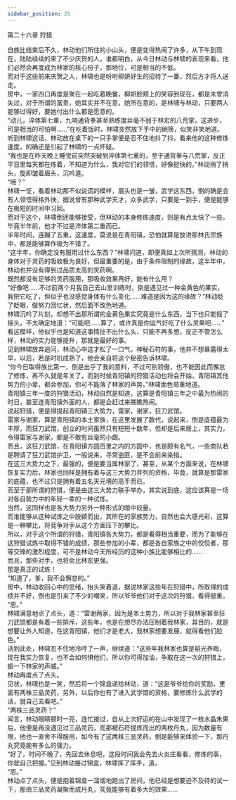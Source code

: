 ```yaml
---
sidebar_position: 25
---
```

 第二十六章 狩猎


自族比结束后不久，林动他们所住的小山头，便是变得热闹了许多，从下午到现在，陆陆续续的来了不少庆贺的人，谁都明白，从今日林动与林啸的表现来看，他们必然会再度成为林家的核心份子，那地位，可是相当的不低。  
而对于这些前来庆贺之人，林啸也是吩咐柳妍好生的招待了一番，然后方才将人送走。  
房中，一家四口再度是聚在一起吃着晚餐，柳妍脸颊上的笑容到现在，都是未曾消失过，对于所谓的富贵，她其实并不在意，她所在意的，是林啸与林动，只要两人能够过得好，要她付出什么都是愿意的。  
“动儿，淬体第七重，九响通背拳甚至熟练度丝毫不弱于林宏的八荒掌，这进步，可是相当的可怕啊……”在吃着饭时，林啸突然放下手中的碗筷，似笑非笑地道。  
听到林啸这话，林动放在桌下的一只手掌便是忍不住地抖了抖，看来他的这种修炼速度，的确还是引起了林啸的一点怀疑。  
“我也是在昨天晚上睡觉前突然突破到淬体第七重的，至于通背拳与八荒掌，反正平日里每天都在炼着，不知道为什么，我对它们的领悟，好像挺快的。”林动捎了捎头，旋即皱着眉头，沉吟道。  
“哦？”  
林啸一怔，看着林动那不似说谎的模样，眉头也是一皱，武学这东西，倒的确是会有人领悟得格外快，据说曾有那种武学天才，众多武学，只要是一到手，便是能够在极短的时间中习回。  
而对于这个，林啸倒还能够接受，但林动的本身修炼速度，则是有点太快了一些，毕竟半年前，他才不过是淬体第二重而已。  
半年时间，连蹦了五重，这速度，莫说是在青阳镇，恐怕就算是放进那林氏宗族中，都是能够算作极为不错了。  
“这半年，你确定没有服用过什么东西？”林啸问道，即便真如上次所猜测，林动的身体对于灵药的吸收极为良好，但最重要的是，由于条件限制的缘故，这半年中，林动也并没有得到过品质太高的灵药啊。  
既然都没有足够的灵药服用，那吸收效果再好，能有什么用？  
“好像吧……不过前两个月我自己去山里训练时，倒是遇见过一种金黄色的果实，我把它吃了，但似乎也没感觉身体有什么变化……难道是因为这的缘故？”林动眨了眨眼，做努力回忆状，然后面不改色地道。  
林啸沉吟了片刻，却想不出那所谓的金黄色果实究竟是什么东西，当下也只能摇了摇头，不太确定地道：“可能吧……算了，或许真是你运气好吃了什么灵果吧……”  
看这模样，他似乎也是知道这事情扯不出什么头，只能不再多想，反正不管怎么样，林动的实力能够提升，那就是最好的事。  
见到林啸放弃追问，林动心中这才松了一口气，神秘石符的事，他并不想暴露得太早，以后，若是时机成熟了，他会亲自将这个秘密告诉林啸。  
“你今日取得族比第一，倒是出乎了我的意料，不过可别骄傲，也不能因此而懈怠了修炼，再不久就是年关了，而到时候青阳镇的狩猎活动也将会开始，青阳镇其他势力的小辈，都会参加，你可不能落了林家的声势。”林啸面色郑重地道。  
青阳镇三年一度的狩猎活动，林动自然是知道，这算是青阳镇三年之中最为热闹的时日，甚至连青阳镇外面的人，都是会赶过来瞧瞧热闹。  
说起狩猎，便是得提起青阳镇三大势力，雷家，谢家，狂刀武馆。  
雷家与谢家，算是青阳镇的本土家族，在这里发展了数代，说起来，倒是底蕴最为丰厚，而狂刀武馆，创立的时间虽然只有短短十数年，但却是后来居上，其实力，令得雷家与谢家，都是不敢有丝毫的小觑。  
而且，这狂刀武馆，在青阳镇方圆百里之内的方圆中，也是颇有名气，一些商队若是聘请了狂刀武馆护卫，一般说来，寻常盗匪，是不会前来染指。  
在这三大势力之下，最强的，便是要当属林家了，甚至，从某个方面来说，在林啸恢复实力后，林家也同样是拥有着与这三大势力并列的资格，毕竟，就算是那雷家的底蕴，也不过只是拥有着五名天元境的高手而已。  
而至于那所谓的狩猎，便是由这三大势力联手举办，其实说到底，这应该算是一场对各自势力中的年轻一辈的一种试炼。  
当然，这同样也是各大势力另外一种形式的暗中较量。  
而谁能够从这种试炼之中脱颖而出，其所在的家族势力，自然也会大感光彩，这算是一种攀比，将竞争对手从这个方面压下的攀比。  
所以，对于这个所谓的狩猎，青阳镇各大势力，都是看得相当重要，而为了能够在这狩猎试炼中取得不错的成绩，那些参加的小辈，都是各自家族之中的佼佼者，那等交锋的激烈程度，可不是林动今天所经历的这种小族比能够相比的……  
而且，那些对手，也将会比林宏更强。  
那是真正的试炼！  
“知道了，爹，我不会懈怠的。”  
房中，林动收回心中的思绪，抬头笑着道，据说林家这些年在狩猎中，所取得的成绩并不好，倒也是引来了不少的嘲笑，所以爷爷他们对于这次的狩猎，看得挺重。  
“恩。”  
林啸满意地点了点头，道：“雷谢两家，因为是本土势力，所以对于我林家甚至狂刀武馆都是有着一些排斥，这些年，也是在想尽办法压制着我林家，其目的，就是想要让外人知道，在这青阳镇，他们才是老大，我林家想要发展，就得看他们脸色。”  
话到此处，林啸忍不住地冷哼了一声，继续道：“这些年我林家也算是韬光养晦，现在我实力恢复，也不会如何惧他们，所以你可得加油，争取在这一次的狩猎上，振一下林家的声威。”  
林动再度点了点头。  
见状，林啸也是一笑，然后将一个锦盒递给林动，道：“这是爷爷给你的奖励，里面有两株三品灵药，另外，以后你也有了进入武学馆的资格，要修炼什么武学的话，就自己去看吧。”  
“两株三品灵药？”  
闻言，林动眼睛顿时一亮，连忙接过，自从上次好运的在山中发现了一枚水晶朱果后，他便是再没遇见过三品灵药，而那被石符提炼而出的两枚丹丸，因为数量有限，他也一直舍不得服用，如今有了这两株三品灵药，倒是能够来体验一下，那丹丸究竟能有多么的强力。  
“好了，时间不晚了，先回去休息吧，这段时间我会先去火炎庄看看，修炼的事，你就自己把握。”见到林动接过锦盒，林啸挥了挥手，道。  
“恩。”  
林动点了点头，便是抱着锦盒一溜烟地跑出了房间，他已经是想要迫不及待的试一下，那由三品灵药凝聚而成丹丸，究竟能够有着多大的效果……  
  
  
